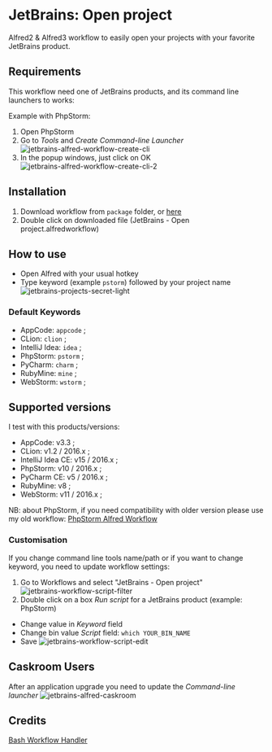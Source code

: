 JetBrains: Open project
========================

Alfred2 & Alfred3 workflow to easily open your projects with your favorite JetBrains product.

## Requirements
This workflow need one of JetBrains products, and its command line launchers to works:

Example with PhpStorm:

1. Open PhpStorm
2. Go to _Tools_ and _Create Command-line Launcher_
![jetbrains-alfred-workflow-create-cli](https://raw.githubusercontent.com/bchatard/jetbrains-alfred-workflow/master/doc/img/requirement/jetbrains-alfred-workflow-create-cli.png)
3. In the popup windows, just click on OK
![jetbrains-alfred-workflow-create-cli-2](https://raw.githubusercontent.com/bchatard/jetbrains-alfred-workflow/master/doc/img/requirement/jetbrains-alfred-workflow-create-cli-2.png)


## Installation
1. Download workflow from `package` folder, or [here](https://github.com/bchatard/jetbrains-alfred-workflow/blob/master/package/JetBrains%20-%20Open%20project.alfredworkflow?raw=true)
2. Double click on downloaded file (JetBrains - Open project.alfredworkflow)


## How to use
* Open Alfred with your usual hotkey
* Type keyword (example `pstorm`) followed by your project name
![jetbrains-projects-secret-light](https://raw.githubusercontent.com/bchatard/jetbrains-alfred-workflow/master/doc/img/jetbrains-projects-secret-light.png)

### Default Keywords
 * AppCode: `appcode` ;
 * CLion: `clion` ;
 * IntelliJ Idea: `idea` ;
 * PhpStorm: `pstorm` ;
 * PyCharm: `charm` ;
 * RubyMine: `mine` ;
 * WebStorm: `wstorm` ;



## Supported versions
I test with this products/versions:

* AppCode: v3.3 ;
* CLion: v1.2 / 2016.x ;
* IntelliJ Idea CE: v15 / 2016.x ;
* PhpStorm: v10 / 2016.x ;
* PyCharm CE: v5 / 2016.x ;
* RubyMine: v8 ;
* WebStorm: v11 / 2016.x ;

NB: about PhpStorm, if you need compatibility with older version please use my old workflow: [PhpStorm Alfred Workflow](https://github.com/bchatard/phpstorm-alfred-workflow)


### Customisation
If you change command line tools name/path or if you want to change keyword, you need to update workflow settings:

1. Go to Workflows and select "JetBrains - Open project"
![jetbrains-workflow-script-filter](https://raw.githubusercontent.com/bchatard/jetbrains-alfred-workflow/master/doc/img/customisation/jetbrains-workflow-script-filter.png)
2. Double click on a box _Run script_ for a JetBrains product (example: PhpStorm)
  * Change value in _Keyword_ field
  * Change bin value _Script_ field: `which YOUR_BIN_NAME`
  * Save
![jetbrains-workflow-script-edit](https://raw.githubusercontent.com/bchatard/jetbrains-alfred-workflow/master/doc/img/customisation/jetbrains-workflow-script-edit.png)


## Caskroom Users
After an application upgrade you need to update the _Command-line launcher_
![jetbrains-alfred-caskroom](https://raw.githubusercontent.com/bchatard/jetbrains-alfred-workflow/master/doc/img/caskroom/jetbrains-alfred-caskroom.png)


## Credits
[Bash Workflow Handler](https://github.com/markokaestner/bash-workflow-handler)
